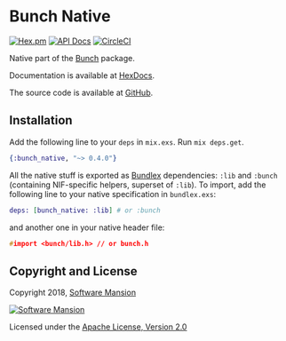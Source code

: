 # Bunch Native

[![Hex.pm](https://img.shields.io/hexpm/v/bunch_native.svg)](https://hex.pm/packages/bunch_native)
[![API Docs](https://img.shields.io/badge/api-docs-yellow.svg?style=flat)](https://hexdocs.pm/bunch_native/)
[![CircleCI](https://circleci.com/gh/membraneframework/bunch-native.svg?style=svg)](https://circleci.com/gh/membraneframework/bunch-native)

Native part of the [Bunch](https://hex.pm/packages/bunch) package.

Documentation is available at [HexDocs](https://hexdocs.pm/bunch_native/).

The source code is available at [GitHub](https://github.com/membraneframework/bunch-native).

## Installation

Add the following line to your `deps` in `mix.exs`. Run `mix deps.get`.

```elixir
{:bunch_native, "~> 0.4.0"}
```

All the native stuff is exported as [Bundlex](https://hex.pm/packages/bundlex) dependencies: `:lib` and `:bunch` (containing NIF-specific helpers, superset of `:lib`).
To import, add the following line to your native specification in `bundlex.exs`:
```elixir
deps: [bunch_native: :lib] # or :bunch
```
and another one in your native header file:
```c
#import <bunch/lib.h> // or bunch.h
```

## Copyright and License

Copyright 2018, [Software Mansion](https://swmansion.com/?utm_source=git&utm_medium=readme&utm_campaign=membrane)

[![Software Mansion](https://logo.swmansion.com/logo?color=white&variant=desktop&width=200&tag=membrane-github)](https://swmansion.com/?utm_source=git&utm_medium=readme&utm_campaign=membrane)

Licensed under the [Apache License, Version 2.0](LICENSE)
